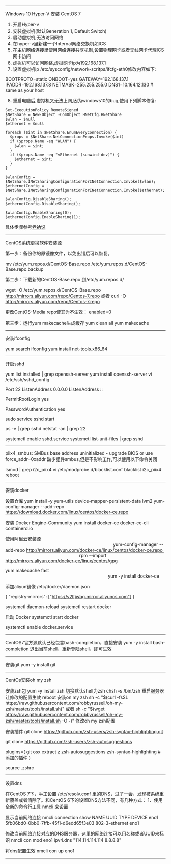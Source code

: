 -------------------------
Windows 10 Hyper-V 安装 CentOS 7

1. 开启Hyper-v
2. 安装虚拟机(默认Generation 1, Default Switch)
3. 启动虚拟机,无法访问网络
4. 在hyper-v里新建一个Internal网络交换机如ICS
5. 在主机网络连接里使用网络连接共享机制,设置物理网卡或者无线网卡代理ICS网卡访问
6. 虚拟机可以访问网络,虚拟网卡ip为192.168.137.1
7. 设置虚拟机ip /etc/sysconfig/network-scritps/ifcfg-eth0修改内容如下:

BOOTPROTO=static
ONBOOT=yes
GATEWAY=192.168.137.1
IPADDR=192.168.137.8
NETMASK=255.255.255.0
DNS1=10.164.12.130 # same as your host

8. 重启电脑后,虚拟机又无法上网,因为windows10的bug,使用下列脚本修复:

```shell
Set-ExecutionPolicy RemoteSigned
$NetShare = New-Object -ComObject HNetCfg.HNetShare
$wlan = $null
$ethernet = $null

foreach ($int in $NetShare.EnumEveryConnection) {
  $props = $NetShare.NetConnectionProps.Invoke($int)
  if ($props.Name -eq "WLAN") {
    $wlan = $int;
  }
  if ($props.Name -eq "vEthernet (sunwind-dev)") {
    $ethernet = $int;
  }
}

$wlanConfig = $NetShare.INetSharingConfigurationForINetConnection.Invoke($wlan);
$ethernetConfig = $NetShare.INetSharingConfigurationForINetConnection.Invoke($ethernet);

$wlanConfig.DisableSharing();
$ethernetConfig.DisableSharing();

$wlanConfig.EnableSharing(0);
$ethernetConfig.EnableSharing(1);
```

具体步骤参考[老衲说](https://laona.dev/post/win10-hyperv-nat-network-tips/)

-------------------------

CentOS系统更换软件安装源

第一步：备份你的原镜像文件，以免出错后可以恢复。

mv /etc/yum.repos.d/CentOS-Base.repo /etc/yum.repos.d/CentOS-Base.repo.backup

第二步：下载新的CentOS-Base.repo 到/etc/yum.repos.d/

wget -O /etc/yum.repos.d/CentOS-Base.repo http://mirrors.aliyun.com/repo/Centos-7.repo
或者
curl -O http://mirrors.aliyun.com/repo/Centos-7.repo

更改CentOS-Media.repo使其为不生效：
enabled=0

第三步：运行yum makecache生成缓存
yum clean all
yum makecache

-------------------------

安装ifconfig

yum search ifconfig
yum install net-tools.x86_64

-------------------------

开启sshd

yum list installed | grep openssh-server
yum install openssh-server
vi /etc/ssh/sshd_config

Port 22
ListenAddress 0.0.0.0
ListenAddress ::

PermitRootLogin yes

PasswordAuthentication yes

sudo service sshd start

ps -e | grep sshd
netstat -an | grep 22

systemctl enable sshd.service
systemctl list-unit-files | grep sshd

----------------------------

piix4_smbus: SMBus base address uninitialized - upgrade BIOS or use force_addr=0xaddr
缺少组件smbus,但是不影响工作,可以使用以下命令关闭

lsmod | grep i2c_piix4
vi /etc/modprobe.d/blacklist.conf
blacklist i2c_piix4
reboot

----------------------------

安装docker

设置仓库
yum install -y yum-utils device-mapper-persistent-data lvm2
yum-config-manager --add-repo https://download.docker.com/linux/centos/docker-ce.repo

安装 Docker Engine-Community
yum install docker-ce docker-ce-cli containerd.io

使用阿里云安装源                                                                                                                                                                                         
yum-config-manager --add-repo http://mirrors.aliyun.com/docker-ce/linux/centos/docker-ce.repo                                                            
rpm --import http://mirrors.aliyun.com/docker-ce/linux/centos/gpg

yum makecache fast                                                                                                                                                                                
yum -y install docker-ce

添加aliyun镜像
/etc/docker/daemon.json

{
  "registry-mirrors": ["https://v2ltjwbg.mirror.aliyuncs.com"]
}

systemctl daemon-reload
systemctl restart docker

启动 Docker
systemctl start docker

systemctl enable docker.service

--------------------------

CentOS7官方源默认已经包含bash-completion，直接安装
yum -y install bash-completion
退出当前shell，重新登陆shell，即可生效

--------------------------

安装git
yum -y install git

--------------------------

CentOs安装oh my zsh

安装zsh包
yum -y install zsh
切换默认shell为zsh
chsh -s /bin/zsh
重启服务器让修改的配置生效
reboot
安装on my zsh
sh -c "$(curl -fsSL https://raw.githubusercontent.com/robbyrussell/oh-my-zsh/master/tools/install.sh)"
或者
sh -c "$(wget https://raw.githubusercontent.com/robbyrussell/oh-my-zsh/master/tools/install.sh -O -)"
修改oh my zsh配置

安装插件
git clone https://github.com/zsh-users/zsh-syntax-highlighting.git

git clone https://github.com/zsh-users/zsh-autosuggestions

plugins=(
  git osx extract z zsh-autosuggestions zsh-syntax-highlighting # 添加的插件
)

source .zshrc

--------------------------

设置dns

在CentOS 7下，手工设置 /etc/resolv.conf 里的DNS，过了一会，发现被系统重新覆盖或者清除了。和CentOS 6下的设置DNS方法不同，有几种方式： 1、使用全新的命令行工具 nmcli 来设置

显示当前网络连接
nmcli connection show
NAME UUID                                 TYPE           DEVICE
eno1 5fb06bd0-0bb0-7ffb-45f1-d6edd65f3e03 802-3-ethernet eno1

修改当前网络连接对应的DNS服务器，这里的网络连接可以用名称或者UUID来标识
nmcli con mod eno1 ipv4.dns "114.114.114.114 8.8.8.8"

将dns配置生效
nmcli con up eno1

--------------------------